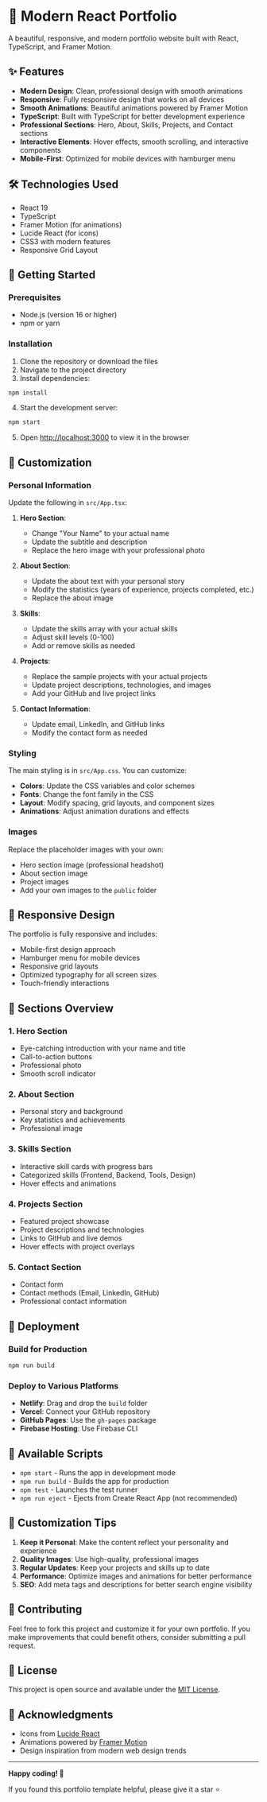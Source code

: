 # 🚀 Modern React Portfolio

A beautiful, responsive, and modern portfolio website built with React, TypeScript, and Framer Motion.

## ✨ Features

- **Modern Design**: Clean, professional design with smooth animations
- **Responsive**: Fully responsive design that works on all devices
- **Smooth Animations**: Beautiful animations powered by Framer Motion
- **TypeScript**: Built with TypeScript for better development experience
- **Professional Sections**: Hero, About, Skills, Projects, and Contact sections
- **Interactive Elements**: Hover effects, smooth scrolling, and interactive components
- **Mobile-First**: Optimized for mobile devices with hamburger menu

## 🛠️ Technologies Used

- React 19
- TypeScript
- Framer Motion (for animations)
- Lucide React (for icons)
- CSS3 with modern features
- Responsive Grid Layout

## 🚀 Getting Started

### Prerequisites

- Node.js (version 16 or higher)
- npm or yarn

### Installation

1. Clone the repository or download the files
2. Navigate to the project directory
3. Install dependencies:

```bash
npm install
```

4. Start the development server:

```bash
npm start
```

5. Open [http://localhost:3000](http://localhost:3000) to view it in the browser

## 🎨 Customization

### Personal Information

Update the following in `src/App.tsx`:

1. **Hero Section**:
   - Change "Your Name" to your actual name
   - Update the subtitle and description
   - Replace the hero image with your professional photo

2. **About Section**:
   - Update the about text with your personal story
   - Modify the statistics (years of experience, projects completed, etc.)
   - Replace the about image

3. **Skills**:
   - Update the skills array with your actual skills
   - Adjust skill levels (0-100)
   - Add or remove skills as needed

4. **Projects**:
   - Replace the sample projects with your actual projects
   - Update project descriptions, technologies, and images
   - Add your GitHub and live project links

5. **Contact Information**:
   - Update email, LinkedIn, and GitHub links
   - Modify the contact form as needed

### Styling

The main styling is in `src/App.css`. You can customize:

- **Colors**: Update the CSS variables and color schemes
- **Fonts**: Change the font family in the CSS
- **Layout**: Modify spacing, grid layouts, and component sizes
- **Animations**: Adjust animation durations and effects

### Images

Replace the placeholder images with your own:

- Hero section image (professional headshot)
- About section image
- Project images
- Add your own images to the `public` folder

## 📱 Responsive Design

The portfolio is fully responsive and includes:

- Mobile-first design approach
- Hamburger menu for mobile devices
- Responsive grid layouts
- Optimized typography for all screen sizes
- Touch-friendly interactions

## 🎯 Sections Overview

### 1. Hero Section
- Eye-catching introduction with your name and title
- Call-to-action buttons
- Professional photo
- Smooth scroll indicator

### 2. About Section
- Personal story and background
- Key statistics and achievements
- Professional image

### 3. Skills Section
- Interactive skill cards with progress bars
- Categorized skills (Frontend, Backend, Tools, Design)
- Hover effects and animations

### 4. Projects Section
- Featured project showcase
- Project descriptions and technologies
- Links to GitHub and live demos
- Hover effects with project overlays

### 5. Contact Section
- Contact form
- Contact methods (Email, LinkedIn, GitHub)
- Professional contact information

## 🚀 Deployment

### Build for Production

```bash
npm run build
```

### Deploy to Various Platforms

- **Netlify**: Drag and drop the `build` folder
- **Vercel**: Connect your GitHub repository
- **GitHub Pages**: Use the `gh-pages` package
- **Firebase Hosting**: Use Firebase CLI

## 🔧 Available Scripts

- `npm start` - Runs the app in development mode
- `npm run build` - Builds the app for production
- `npm test` - Launches the test runner
- `npm run eject` - Ejects from Create React App (not recommended)

## 📝 Customization Tips

1. **Keep it Personal**: Make the content reflect your personality and experience
2. **Quality Images**: Use high-quality, professional images
3. **Regular Updates**: Keep your projects and skills up to date
4. **Performance**: Optimize images and animations for better performance
5. **SEO**: Add meta tags and descriptions for better search engine visibility

## 🤝 Contributing

Feel free to fork this project and customize it for your own portfolio. If you make improvements that could benefit others, consider submitting a pull request.

## 📄 License

This project is open source and available under the [MIT License](LICENSE).

## 🙏 Acknowledgments

- Icons from [Lucide React](https://lucide.dev/)
- Animations powered by [Framer Motion](https://www.framer.com/motion/)
- Design inspiration from modern web design trends

---

**Happy coding! 🎉**

If you found this portfolio template helpful, please give it a star ⭐
